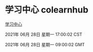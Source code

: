 # 学习中心 colearnhub
[学习中心](http://59.174.26.185:56308/colearnhub/)

2021年 06月 28日 星期一 17:00:02 CST

2021年 06月 28日 星期一 09:00:02 GMT
